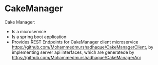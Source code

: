 # CakeManager
Cake Manager:
- Is a microservice
- Is a spring boot application
- Provides REST Endpoints for CakeManager client microservice https://github.com/Mohammedmurshadhaque/CakeManagerClient,
  by implementing server api interfaces, which are generatede by https://github.com/Mohammedmurshadhaque/CakeManagerApi
